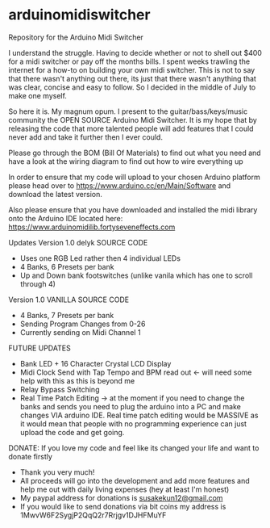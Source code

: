 # arduinomidiswitcher
Repository for the Arduino Midi Switcher

I understand the struggle. Having to decide whether or not to shell out $400 for a midi switcher or pay off the months bills. I spent weeks trawling the internet for a how-to on building your own midi switcher. This is not to say that there wasn't anything out there, its just that there wasn't anything that was clear, concise and easy to follow. So I decided in the middle of July to make one myself. 

So here it is. My magnum opum. I present to the guitar/bass/keys/music community the OPEN SOURCE Arduino Midi Switcher. It is my hope that by releasing the code that more talented people will add features that I could never add and take it further then I ever could. 

Please go through the BOM (Bill Of Materials) to find out what you need and have a look at the wiring diagram to find out how to wire everything up

In order to ensure that my code will upload to your chosen Arduino platform please head over to https://www.arduino.cc/en/Main/Software and download the latest version. 

Also please ensure that you have downloaded and installed the midi library onto the Arduino IDE located here:
https://www.arduinomidilib.fortyseveneffects.com

Updates
Version 1.0 delyk SOURCE CODE
- Uses one RGB Led rather then 4 individual LEDs
- 4 Banks, 6 Presets per bank
- Up and Down bank footswitches (unlike vanila which has one to scroll through 4)

Version 1.0 VANILLA SOURCE CODE
- 4 Banks, 7 Presets per bank
- Sending Program Changes from 0-26
- Currently sending on Midi Channel 1

FUTURE UPDATES
- Bank LED + 16 Character Crystal LCD Display
- Midi Clock Send with Tap Tempo and BPM read out <- will need some help with this as this is beyond me
- Relay Bypass Switching 
- Real Time Patch Editing -> at the moment if you need to change the banks and sends you need to plug the arduino into a PC and make changes VIA arduino IDE. Real time patch editing would be MASSIVE as it would mean that people with no programming experience can just upload the code and get going. 

DONATE: 
If you love my code and feel like its changed your life and want to donate firstly
- Thank you very much! 
- All proceeds will go into the development and add more features and help me out with daily living expenses (hey at least I'm honest) 
- My paypal address for donations is susakekun12@gmail.com 
- If you would like to send donations via bit coins my address is 1MwvW6F2SygjP2QqQ2r7Rrjgv1DJHFMuYF
